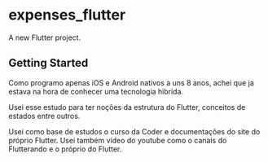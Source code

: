 # expenses_flutter

A new Flutter project.

## Getting Started
Como programo apenas iOS e Android nativos a uns 8 anos, achei que ja estava na hora de conhecer
uma tecnologia hibrida.

Usei esse estudo para ter noções da estrutura do Flutter, conceitos de estados entre outros.

Usei como base de estudos o curso da Coder e documentações do site do próprio Flutter.
Usei também vídeo do youtube como o canais do Flutterando e o próprio do Flutter.

